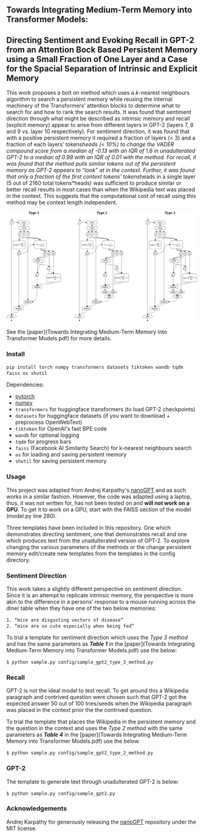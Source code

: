 
## Towards Integrating Medium-Term Memory into Transformer Models:

## Directing Sentiment and Evoking Recall in GPT-2 from an Attention Bock Based Persistent Memory using a Small Fraction of One Layer and a Case for the Spacial Separation of Intrinsic and Explicit Memory

 This work proposes a bolt on method which uses a *k*-nearest neighbours algorithm to search a persistent memory while reusing the internal machinery of the Transformers’ attention blocks to determine what to search for and how to rank the search results. It was found that sentiment direction through what might be described as intrinsic memory and recall (explicit memory) appear to arise from different layers in GPT-2 (layers 7, 8 and 9 vs. layer 10 respectively). For sentiment direction, it was found that with a positive persistent memory it required a fraction of layers (< 3) and a fraction of each layers’ tokens*heads (< 10%) to change the VADER compound score from a median of -0.13 with an IQR of 1.6 in unadulterated GPT-2 to a median of 0.99 with an IQR of 0.01 with the method. For recall, it was found that the method pulls similar tokens out of the persistent memory as GPT-2 appears to “look” at in the context. Further, it was found that only a fraction of the first context tokens’ tokens*heads in a single layer (5 out of 2160 total tokens*heads) was sufficient to produce similar or better recall results in most cases than when the Wikipedia text was placed in the context. This suggests that the computational cost of recall using this method may be context length independent.

![alt text](assets/methods.jpg)

See the [paper](Towards Integrating Medium-Term Memory into Transformer Models.pdf) for more details.


### Install

```
pip install torch numpy transformers datasets tiktoken wandb tqdm faiss os shutil
```

Dependencies:

- [pytorch](https://pytorch.org)
- [numpy](https://numpy.org/install/)
-  `transformers` for huggingface transformers (to load GPT-2 checkpoints)
-  `datasets` for huggingface datasets (if you want to download + preprocess OpenWebText)
-  `tiktoken` for OpenAI's fast BPE code
-  `wandb` for optional logging
-  `tqdm` for progress bars
-  `faiss` (Facebook AI Similarity Search) for k-nearest neighbours search
-  `os` for loading and saving persistent memory
-  `shutil` for saving persistent memory


### Usage

This project was adapted from Andrej Karpathy's [nanoGPT](https://github.com/karpathy/nanoGPT) and as such works in a similar fashion. However, the code was adapted using a laptop, thus, it was not written for, has not been tested on and **will not work on a GPU**. To get it to work on a GPU, start with the FAISS section of the model (model.py line 280).

Three templates have been included in this repository. One which demonstrates directing sentiment, one that demonstrates recall and one which produces text from the unadulterated version of GPT-2. To explore changing the various parameters of the methods or the change persistent memory edit/create new templates from the templates in the config directory.

### Sentiment Direction

This work takes a slightly different perspective on sentiment direction. Since it is an attempt to replicate intrinsic memory, the perspective is more akin to the difference in a persons’ response to a mouse running across the diner table when they have one of the two below memories:

    1. “mice are disgusting vectors of disease”
    2. “mice are so cute especially when being fed”

 To trial a template for sentiment direction which uses the *Type 3 method* and has the same parameters as ***Table 1*** in the [paper](Towards Integrating Medium-Term Memory into Transformer Models.pdf) use the below:

```
$ python sample.py config/sample_gpt2_type_3_method.py 
```

### Recall
GPT-2 is not the ideal model to test recall. To get around this a Wikipedia paragraph and contrived question were chosen such that GPT-2 got the expected answer 50 out of 100 tries/seeds when the Wikipedia paragraph was placed in the context prior the the contrived question. 

To trial the template that places the Wikipedia in the persistent memory and the question in the context and uses the *Type 2 method* with the same parameters as ***Table 4*** in the [paper](Towards Integrating Medium-Term Memory into Transformer Models.pdf) use the below.

```
$ python sample.py config/sample_gpt2_type_2_method.py 
```

### GPT-2
The template to generate text through unadulterated GPT-2 is below:

```
$ python sample.py config/sample_gpt2.py 
```


### Acknowledgements
Andrej Karpathy for generously releasing the [nanoGPT](https://github.com/karpathy/nanoGPT) repository under the MIT license.